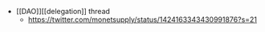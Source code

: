 - [[DAO]][[delegation]] thread
    - https://twitter.com/monetsupply/status/1424163343430991876?s=21
